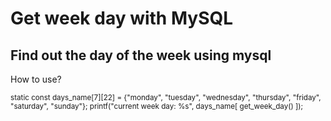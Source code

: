 # Get week day with MySQL
## Find out the day of the week using mysql

How to use?

<sub>
static const days_name[7][22] = {"monday", "tuesday", "wednesday", "thursday", "friday", "saturday", "sunday"};<b></b>
printf("current week day: %s", days_name[ get_week_day() ]);
</sub>
